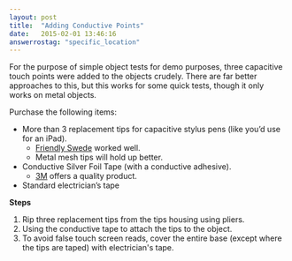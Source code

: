 ```yaml
---
layout: post
title:  "Adding Conductive Points"
date:   2015-02-01 13:46:16
answerrostag: "specific_location"
---
```


For the purpose of simple object tests for demo purposes, three capacitive touch points were added to the objects crudely. There are far better approaches to this, but this works for some quick tests, though it only works on metal objects.

Purchase the following items:
* More than 3 replacement tips for capacitive stylus pens (like you’d use for an iPad).
    * [Friendly Swede](http://www.amazon.com/gp/product/B00LIHFPWC?psc=1&redirect=true&ref_=oh_aui_detailpage_o05_s01) worked well.
    * Metal mesh tips will hold up better.
* Conductive Silver Foil Tape (with a conductive adhesive).
    * [3M](http://www.amazon.com/gp/product/B00KNU97W4?psc=1&redirect=true&ref_=oh_aui_detailpage_o05_s00) offers a quality product.
* Standard electrician’s tape


**Steps**

1. Rip three replacement tips from the tips housing using pliers.
2. Using the conductive tape to attach the tips to the object.
3. To avoid false touch screen reads, cover the entire base (except where the tips are taped) with electrician's tape.